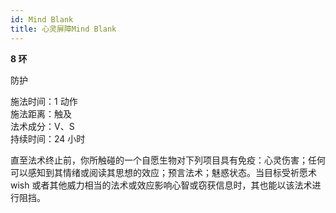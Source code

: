 ```yaml
---
id: Mind Blank
title: 心灵屏障Mind Blank
---
```


**8 环**

防护

施法时间：1 动作  
施法距离：触及  
法术成分：V、S  
持续时间：24 小时

直至法术终止前，你所触碰的一个自愿生物对下列项目具有免疫：心灵伤害；任何可以感知到其情绪或阅读其思想的效应；预言法术；魅惑状态。当目标受祈愿术
wish 或者其他威力相当的法术或效应影响心智或窃获信息时，其也能以该法术进行阻挡。
